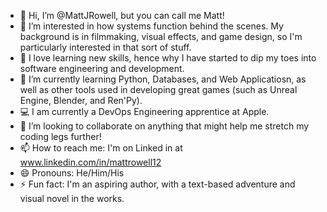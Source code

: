 - 👋 Hi, I’m @MattJRowell, but you can call me Matt!
- 👀 I’m interested in how systems function behind the scenes. My background is in filmmaking, visual effects, and game design, so I'm particularly interested in that sort of stuff.
- 🧠 I love learning new skills, hence why I have started to dip my toes into software engineering and development.
- 🌱 I’m currently learning Python, Databases, and Web Applicatiosn, as well as other tools used in developing great games (such as Unreal Engine, Blender, and Ren'Py).
- 💻 I am currently a DevOps Engineering apprentice at Apple.
- 💞️ I’m looking to collaborate on anything that might help me stretch my coding legs further!
- 📫 How to reach me: I'm on Linked in at www.linkedin.com/in/mattrowell12
- 😄 Pronouns: He/Him/His
- ⚡ Fun fact: I'm an aspiring author, with a text-based adventure and visual novel in the works.

<!---
MattJRowell/MattJRowell is a ✨ special ✨ repository because its `README.md` (this file) appears on your GitHub profile.
You can click the Preview link to take a look at your changes.
--->
